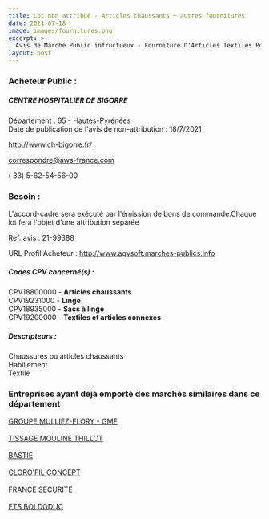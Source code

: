 ```yaml
---
title: Lot non attribué - Articles chaussants + autres fournitures
date: 2021-07-18
image: images/fournitures.png
excerpt: >-
  Avis de Marché Public infructueux - Fourniture D'Articles Textiles Pour Le Centre Hospitalier De Lannemezan (3)
layout: post
---
```


### Acheteur Public :
##### CENTRE HOSPITALIER DE BIGORRE
Département : 65 - Hautes-Pyrénées<br/>
Date de publication de l'avis de non-attribution : 18/7/2021


http://www.ch-bigorre.fr/

correspondre@aws-france.com

( 33) 5-62-54-56-00
### Besoin :

L'accord-cadre sera exécuté par l'émission de bons de commande.Chaque lot fera l'objet d'une attribution séparée

Ref. avis : 21-99388

URL Profil Acheteur : http://www.agysoft.marches-publics.info

##### Codes CPV concerné(s) :
CPV18800000 - **Articles chaussants** <br/>
CPV19231000 - **Linge** <br/>
CPV18935000 - **Sacs à linge** <br/>
CPV19200000 - **Textiles et articles connexes** <br/>

##### Descripteurs :
Chaussures ou articles chaussants <br/>
Habillement <br/>
Textile <br/>

### Entreprises ayant déjà emporté des marchés similaires dans ce département
<a href="/entreprise-544/siren-308054410">GROUPE MULLIEZ-FLORY - GMF</a><br/><br/>
<a href="/entreprise-545/siren-310072020">TISSAGE MOULINE THILLOT</a><br/><br/>
<a href="/entreprise-546/siren-324645860">BASTIE</a><br/><br/>
<a href="/entreprise-566/siren-491554473">CLORO'FIL CONCEPT</a><br/><br/>
<a href="/entreprise-573/siren-636420333">FRANCE SECURITE</a><br/><br/>
<a href="/entreprise-582/siren-955514526">ETS BOLDODUC</a><br/><br/>
